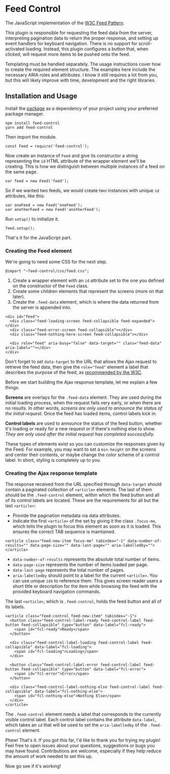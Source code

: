 # Feed Control
The JavaScript implementation of the [W3C Feed Pattern](https://www.w3.org/TR/2017/REC-wai-aria-1.1-20171214/#feed).

This plugin is responsible for requesting the feed data from the server, interpreting pagination data to return the proper response, and setting up event handlers for keyboard navigation. There is no support for scroll-activated loading. Instead, this plugin configures a button that, when clicked, will request more items to be pushed onto the feed.

Templating must be handled separately. The usage instructions cover how to create the required element structure. The examples here include the necessary ARIA roles and attributes. I know it still requires a lot from you, but this will likely improve with time, development and the right libraries.

## Installation and Usage
Install the [package](https://www.npmjs.com/package/feed-control) as a dependency of your project using your preferred package manager.
```
npm install feed-control
yarn add feed-control
```

Then import the module.
```
const Feed = require('feed-control');
```

Now create an instance of `Feed` and give its constructor a string representing the `id` HTML attribute of the wrapper element we'll be creating. This is how we distinguish between multiple instances of a feed on the same page.
```
var feed = new Feed('feed');
```

So if we wanted two feeds, we would create two instances with unique `id` attributes, like this:
```
var oneFeed = new Feed('oneFeed');
var anotherFeed = new Feed('anotherFeed');
```

Run `setup()` to initialize it.
```
feed.setup();
```

That's it for the JavaScript part.

### Creating the Feed element
We're going to need some CSS for the next step.
```
@import "~feed-control/css/feed.css";
```

1. Create a wrapper element with an `id` attribute set to the one you defined on the constructor of the `Feed` class.
2. Create some children elements that represent the screens (more on that later).
3. Create the `.feed-data` element, which is where the data returned from the server is appended into.
```
<div id="feed">
  <div class="feed-loading-screen feed-collapsible feed-expanded"></div>
  <div class="feed-error-screen feed-collapsible"></div>
  <div class="feed-nothing-here-screen feed-collapsible"></div>

  <div role="feed" aria-busy="false" data-target="" class="feed-data" aria-label=""></div>
</div>
```

Don't forget to set `data-target` to the URL that allows the Ajax request to retrieve the feed data, then give the `role="feed"` element a label that describes the purpose of the feed, as [recommended by the W3C](https://www.w3.org/TR/wai-aria-practices-1.1/#wai-aria-roles-states-and-properties-9).

Before we start building the Ajax response template, let me explain a few things.

**Screens** are overlays for the `.feed-data` element. They are used during the initial loading process, when the request fails very early, or when there are no results. In other words, _screens are only used to announce the status of the initial request_. Once the feed has loaded items, control labels kick in.

**Control labels** are used to announce the status of the feed button, whether it's loading or ready for a new request or if there's nothing else to show. _They are only used after the initial request has completed successfully._

These types of elements exist so you can customize the responses given by the Feed. For example, you may want to set a `min-height` on the screens and center their contents, or maybe change the color scheme of a control label. In short, styling is completely up to you.

### Creating the Ajax response template
The response received from the URL specified through `data-target` should contain a paginated collection of `<article>` elements. The last of them should be the `.feed-control` element, within which the feed button and all of its control labels are located. These are the requirements for all but the last `<article>`:
- Provide the pagination metadata via data attributes.
- Indicate the first `<article>` of the set by giving it the class `.focus-me`, which tells the plugin to focus this element as soon as it is loaded. This ensures the correct TAB sequence is maintained.

```
<article class="feed-new-item focus-me" tabindex="-1" data-number-of-results="" data-page-size="" data-last-page="" aria-labelledby=""></article>
```

- `data-number-of-results` represents the absolute total number of items.
- `data-page-size` represents the number of items loaded per page.
- `data-last-page` represents the total number of pages.
- `aria-labelledby` should point to a label for the current `<article>`. You can use unique `id`s to reference them. This gives screen reader users a short title or description for the item while browsing the feed with the provided keyboard navigation commands.

The last `<article>`, which is `.feed-control`, holds the feed button and all of its labels.
```
<article class="feed-control feed-new-item" tabindex="-1">
  <button class="feed-control-label-ready feed-control-label feed-button feed-collapsible" type="button" data-label="fcl-ready">
    <span id="fcl-ready">Ready</span>
  </button>

  <div class="feed-control-label-loading feed-control-label feed-collapsible" data-label="fcl-loading">
    <span id="fcl-loading">Loading</span>
  </div>

  <button class="feed-control-label-error feed-control-label feed-button feed-collapsible" type="button" data-label="fcl-error">
    <span id="fcl-error">Error</span>
  </button>

  <div class="feed-control-label-nothing-else feed-control-label feed-collapsible" data-label="fcl-nothing-else">
    <span id="fcl-nothing-else">Nothing Else</span>
  </div>
</article>
```

The `.feed-control` element needs a label that corresponds to the currently visible control label. Each control label contains the attribute `data-label`, which takes an `id` that will be used to set the `aria-labelledby` of the `.feed-control` element.

Phew! That's it. If you got this far, I'd like to thank you for trying my plugin! Feel free to open issues about your questions, suggestions or bugs you may have found. Contributions are welcome, especially if they help reduce the amount of work needed to set this up.

Now go see if it's working!
